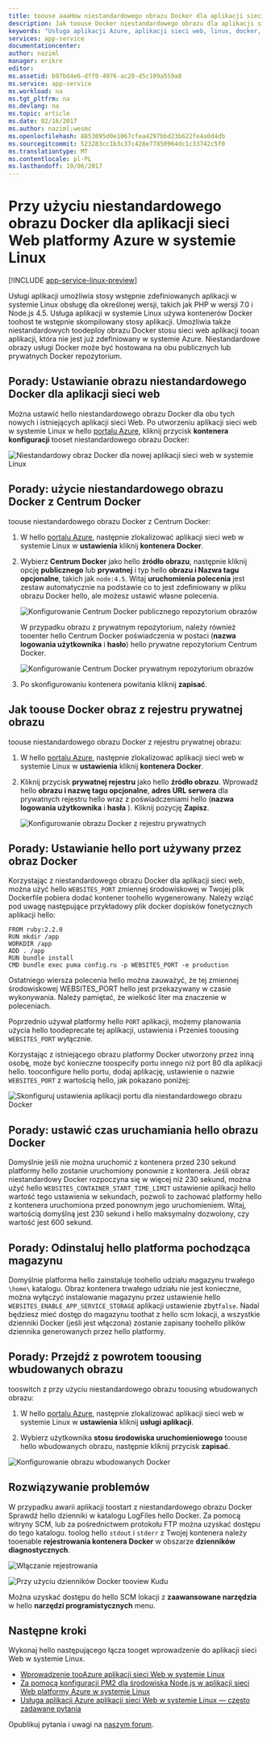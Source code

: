 ```yaml
---
title: toouse aaaHow niestandardowego obrazu Docker dla aplikacji sieci Web platformy Azure w systemie Linux | Dokumentacja firmy Microsoft
description: Jak toouse Docker niestandardowego obrazu dla aplikacji sieci Web platformy Azure w systemie Linux.
keywords: "Usługa aplikacji Azure, aplikacji sieci web, linux, docker, kontenera"
services: app-service
documentationcenter: 
author: naziml
manager: erikre
editor: 
ms.assetid: b97bd4e6-dff0-4976-ac20-d5c109a559a8
ms.service: app-service
ms.workload: na
ms.tgt_pltfrm: na
ms.devlang: na
ms.topic: article
ms.date: 02/16/2017
ms.author: naziml;wesmc
ms.openlocfilehash: 8853095d0e1067cfea4297bbd23b622fe4a0d4db
ms.sourcegitcommit: 523283cc1b3c37c428e77850964dc1c33742c5f0
ms.translationtype: MT
ms.contentlocale: pl-PL
ms.lasthandoff: 10/06/2017
---
```

# <a name="using-a-custom-docker-image-for-azure-web-app-on-linux"></a>Przy użyciu niestandardowego obrazu Docker dla aplikacji sieci Web platformy Azure w systemie Linux #

[!INCLUDE [app-service-linux-preview](../../includes/app-service-linux-preview.md)]


Usługi aplikacji umożliwia stosy wstępnie zdefiniowanych aplikacji w systemie Linux obsługę dla określonej wersji, takich jak PHP w wersji 7.0 i Node.js 4.5. Usługa aplikacji w systemie Linux używa kontenerów Docker toohost te wstępnie skompilowany stosy aplikacji. Umożliwia także niestandardowych toodeploy obrazu Docker stosu sieci web aplikacji tooan aplikacji, która nie jest już zdefiniowany w systemie Azure. Niestandardowe obrazy usługi Docker może być hostowana na obu publicznych lub prywatnych Docker repozytorium.


## <a name="how-to-set-a-custom-docker-image-for-a-web-app"></a>Porady: Ustawianie obrazu niestandardowego Docker dla aplikacji sieci web
Można ustawić hello niestandardowego obrazu Docker dla obu tych nowych i istniejących aplikacji sieci Web. Po utworzeniu aplikacji sieci web w systemie Linux w hello [portalu Azure](https://portal.azure.com/#create/Microsoft.AppSvcLinux), kliknij przycisk **kontenera konfiguracji** tooset niestandardowego obrazu Docker:

![Niestandardowy obraz Docker dla nowej aplikacji sieci web w systemie Linux][1]


## <a name="how-to-use-a-custom-docker-image-from-docker-hub"></a>Porady: użycie niestandardowego obrazu Docker z Centrum Docker ##
toouse niestandardowego obrazu Docker z Centrum Docker:

1. W hello [portalu Azure](https://portal.azure.com), następnie zlokalizować aplikacji sieci web w systemie Linux w **ustawienia** kliknij **kontenera Docker**.

2.  Wybierz **Centrum Docker** jako hello **źródło obrazu**, następnie kliknij opcję **publicznego** lub **prywatnej** i typ hello **obrazu i Nazwa tagu opcjonalne**, takich jak `node:4.5`. Witaj **uruchomienia polecenia** jest zestaw automatycznie na podstawie co to jest zdefiniowany w pliku obrazu Docker hello, ale możesz ustawić własne polecenia.  

    ![Konfigurowanie Centrum Docker publicznego repozytorium obrazów][2]

    W przypadku obrazu z prywatnym repozytorium, należy również tooenter hello Centrum Docker poświadczenia w postaci (**nazwa logowania użytkownika** i **hasło**) hello prywatne repozytorium Centrum Docker.

    ![Konfigurowanie Centrum Docker prywatnym repozytorium obrazów][3]

3. Po skonfigurowaniu kontenera powitania kliknij **zapisać**.

## <a name="how-toouse-a-docker-image-from-a-private-image-registry"></a>Jak toouse Docker obraz z rejestru prywatnej obrazu ##
toouse niestandardowego obrazu Docker z rejestru prywatnej obrazu:

1. W hello [portalu Azure](https://portal.azure.com), następnie zlokalizować aplikacji sieci web w systemie Linux w **ustawienia** kliknij **kontenera Docker**.

2.  Kliknij przycisk **prywatnej rejestru** jako hello **źródło obrazu**. Wprowadź hello **obrazu i nazwę tagu opcjonalne**, **adres URL serwera** dla prywatnych rejestru hello wraz z poświadczeniami hello (**nazwa logowania użytkownika** i **hasła** ). Kliknij pozycję **Zapisz**.

    ![Konfigurowanie obrazu Docker z rejestru prywatnych][4]


## <a name="how-to-set-hello-port-used-by-your-docker-image"></a>Porady: Ustawianie hello port używany przez obraz Docker ##

Korzystając z niestandardowego obrazu Docker dla aplikacji sieci web, można użyć hello `WEBSITES_PORT` zmiennej środowiskowej w Twojej plik Dockerfile pobiera dodać kontener toohello wygenerowany. Należy wziąć pod uwagę następujące przykładowy plik docker dopisków fonetycznych aplikacji hello:

    FROM ruby:2.2.0
    RUN mkdir /app
    WORKDIR /app
    ADD . /app
    RUN bundle install
    CMD bundle exec puma config.ru -p WEBSITES_PORT -e production

Ostatniego wiersza polecenia hello można zauważyć, że tej zmiennej środowiskowej WEBSITES_PORT hello jest przekazywany w czasie wykonywania. Należy pamiętać, że wielkość liter ma znaczenie w poleceniach.

Poprzednio używał platformy hello `PORT` aplikacji, możemy planowania użycia hello toodeprecate tej aplikacji, ustawienia i Przenieś toousing `WEBSITES_PORT` wyłącznie.

Korzystając z istniejącego obrazu platformy Docker utworzony przez inną osobę, może być konieczne toospecify portu innego niż port 80 dla aplikacji hello. tooconfigure hello portu, dodaj aplikację, ustawienie o nazwie `WEBSITES_PORT` z wartością hello, jak pokazano poniżej:

![Skonfiguruj ustawienia aplikacji portu dla niestandardowego obrazu Docker][6]

## <a name="how-to-set-hello-startup-time-for-your-docker-image"></a>Porady: ustawić czas uruchamiania hello obrazu Docker ##

Domyślnie jeśli nie można uruchomić z kontenera przed 230 sekund platformy hello zostanie uruchomiony ponownie z kontenera. Jeśli obraz niestandardowy Docker rozpoczyna się w więcej niż 230 sekund, można użyć hello `WEBSITES_CONTAINER_START_TIME_LIMIT` ustawienie aplikacji hello wartość tego ustawienia w sekundach, pozwoli to zachować platformy hello z kontenera uruchomiona przed ponownym jego uruchomieniem. Witaj, wartością domyślną jest 230 sekund i hello maksymalny dozwolony, czy wartość jest 600 sekund.

## <a name="how-to-unmount-hello-platform-provided-storage"></a>Porady: Odinstaluj hello platforma pochodząca magazynu ##

Domyślnie platforma hello zainstaluje toohello udziału magazynu trwałego `\home\` katalogu. Obraz kontenera trwałego udziału nie jest konieczne, można wyłączyć instalowanie magazynu przez ustawienie hello `WEBSITES_ENABLE_APP_SERVICE_STORAGE` aplikacji ustawienie zbyt`false`. Nadal będziesz mieć dostęp do magazynu toothat z hello scm lokacji, a wszystkie dzienniki Docker (jeśli jest włączona) zostanie zapisany toohello plików dziennika generowanych przez hello platformy.

## <a name="how-to-switch-back-toousing-a-built-in-image"></a>Porady: Przejdź z powrotem toousing wbudowanych obrazu ##

tooswitch z przy użyciu niestandardowego obrazu toousing wbudowanych obrazu:

1. W hello [portalu Azure](https://portal.azure.com), następnie zlokalizować aplikacji sieci web w systemie Linux w **ustawienia** kliknij **usługi aplikacji**.

2. Wybierz użytkownika **stosu środowiska uruchomieniowego** toouse hello wbudowanych obrazu, następnie kliknij przycisk **zapisać**. 

![Konfigurowanie obrazu wbudowanych Docker][5]


## <a name="troubleshooting"></a>Rozwiązywanie problemów ##

W przypadku awarii aplikacji toostart z niestandardowego obrazu Docker Sprawdź hello dzienniki w katalogu LogFiles hello Docker. Za pomocą witryny SCM, lub za pośrednictwem protokołu FTP można uzyskać dostępu do tego katalogu.
toolog hello `stdout` i `stderr` z Twojej kontenera należy tooenable **rejestrowania kontenera Docker** w obszarze **dzienników diagnostycznych**.

![Włączanie rejestrowania][8]

![Przy użyciu dzienników Docker tooview Kudu][7]

Można uzyskać dostępu do hello SCM lokacji z **zaawansowane narzędzia** w hello **narzędzi programistycznych** menu.

## <a name="next-steps"></a>Następne kroki ##

Wykonaj hello następującego łącza tooget wprowadzenie do aplikacji sieci Web w systemie Linux.   

* [Wprowadzenie tooAzure aplikacji sieci Web w systemie Linux](./app-service-linux-intro.md)
* [Za pomocą konfiguracji PM2 dla środowiska Node.js w aplikacji sieci Web platformy Azure w systemie Linux](./app-service-linux-using-nodejs-pm2.md)
* [Usługa aplikacji Azure aplikacji sieci Web w systemie Linux — często zadawane pytania](app-service-linux-faq.md)

Opublikuj pytania i uwagi na [naszym forum](https://social.msdn.microsoft.com/forums/azure/home?forum=windowsazurewebsitespreview).


<!--Image references-->
[1]: ./media/app-service-linux-using-custom-docker-image/new-configure-container.png
[2]: ./media/app-service-linux-using-custom-docker-image/existingapp-configure-dockerhub-public.png
[3]: ./media/app-service-linux-using-custom-docker-image/existingapp-configure-dockerhub-private.png
[4]: ./media/app-service-linux-using-custom-docker-image/existingapp-configure-privateregistry.png
[5]: ./media/app-service-linux-using-custom-docker-image/existingapp-configure-builtin.png
[6]: ./media/app-service-linux-using-custom-docker-image/setting-port.png
[7]: ./media/app-service-linux-using-custom-docker-image/kudu-docker-logs.png
[8]: ./media/app-service-linux-using-custom-docker-image/logging.png
